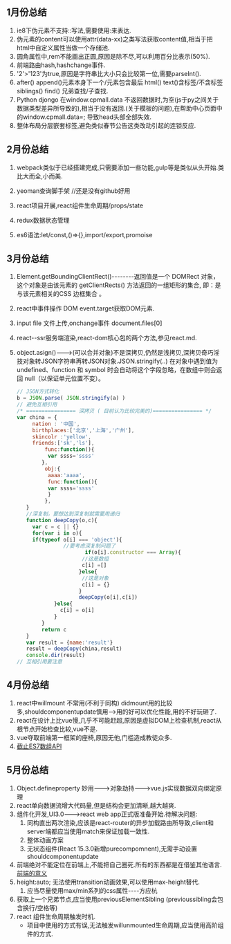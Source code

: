 ## 1月份总结

1. ie8下伪元素不支持::写法,需要使用:来表达.
2. 伪元素的content可以使用attr(data-xx)之类写法获取content值,相当于把html中自定义属性当做一个存储池.
3. 圆角属性中,rem不能画出正圆,原因是除不尽,可以利用百分比表示(50%).
4. 前端路由hash,hashchange事件.
5. '2'>'123'为true,原因是字符串比大小只会比较第一位,需要parseInt().
6. after() append()元素本身下一个/元素包含最后      html() text()含标签/不含标签      siblings() find() 兄弟查找/子查找.
7. Python djongo 在window.cpmall.data 不返回数据时,为空(js于py之间关于数据类型差异所导致的),相当于没有返回.(关于模板的问题),在帮助中心页面中的window.cpmall.data=; 导致head头部全部失效.
8. 整体布局分层嵌套标签,避免类似春节公告这类改动引起的连锁反应.

## 2月份总结

1. webpack类似于已经搭建完成,只需要添加一些功能,gulp等是类似从头开始.类比大而全,小而美.

2. yeoman查询脚手架 //还是没有github好用

3. react项目开展,react组件生命周期/props/state

4. redux数据状态管理

5. es6语法:let/const,()=>{},import/export,promoise 

## 3月份总结

1. Element.getBoundingClientRect()--------返回值是一个 DOMRect 对象，这个对象是由该元素的 getClientRects() 方法返回的一组矩形的集合, 即：是与该元素相关的CSS 边框集合 。

2. react中事件操作 DOM   event.target获取DOM元素.

3. input file  文件上传,onchange事件 document.files[0]

4. react--ssr服务端渲染,react-dom核心包的两个方法,参见react.md.

5. object.asign()--->(可以合并对象)不是深拷贝,仍然是浅拷贝,深拷贝奇巧淫技对象转JSON字符串再转JSON对象.JSON.stringify(..) 在对象中遇到值为 undefined、function 和 symbol 时会自动将这个字段忽略，在数组中则会返回 null（以保证单元位置不变）。

   ```javascript
   // JSON方式转化 
   b = JSON.parse( JSON.stringify(a) )
   // 避免互相引用
   /* ================ 深拷贝 ( 目前认为比较完美的)================ */
   var china = {
   	  	nation : '中国',
   	  	birthplaces:['北京','上海','广州'],
   	  	skincolr :'yellow',
   	  	friends:['sk','ls'],
     		func:function(){
             var ssss='ssss'
           },
     		obj:{
             aaaa:'aaaa',
             func:function(){
             var ssss='ssss'
             }
     		},
   	  }
   	  //深复制，要想达到深复制就需要用递归
   	  function deepCopy(o,c){
   	    var c = c || {}
   	    for(var i in o){
   	    if(typeof o[i] === 'object'){
   	  	   	   	  //要考虑深复制问题了
                         if(o[i].constructor === Array){
                       	//这是数组
                       	c[i] =[]
                       }else{
                       	//这是对象
                       	c[i] = {}
                       }
                       deepCopy(o[i],c[i])
   	  	   	   }else{
   	  	   	   	 c[i] = o[i]
   	  	   	   }
   	  	   }
   	  	   return c
   	  }
   	  var result = {name:'result'}
   	  result = deepCopy(china,result)
   	  console.dir(result)
   // 互相引用要注意
   ```


## 4月份总结
1. react中willmount 不常用(不利于同构)  didmount用的比较多,shouldcomponentupdate慎用-->用的好可以优化性能,用的不好玩砸了.
2. react在设计上比vue慢,几乎不可能赶超,原因是虚拟DOM上检查机制,react从根节点开始检查比较,vue不是.
3. vue夺取前端第一框架的座椅,原因无他,门槛造成教徒众多.
4. [截止ES7数组API](https://segmentfault.com/a/1190000009257257 "截止ES7数组API")

## 5月份总结

1. Object.defineproperty 妙用--->对象劫持--->vue.js实现数据双向绑定原理
2. react单向数据流增大代码量,但是结构会更加清晰,越大越爽.
3. 组件化开发,UI3.0--->react web app正式版准备开始.待解决问题:
   1. 同构直出两次渲染,应该是react-router的异步加载路由所导致,client和server端都应当使用match来保证加载一致性.
   2. 整体动画方案
   3. 无状态组件(React 15.3.0新增purecompomnent),无需手动设置shouldcomponentupdate
4. 前端绝对不能定位在前端上,不能把自己圈死.所有的东西都是在借鉴其他语言.[前端的意义](https://www.zhihu.com/question/44812950/answer/168683224 "前端的意义")
5. height:auto; 无法使用transition动画效果,可以使用max-height替代. 
   1. 应当尽量使用max/min系列的css属性----方应杭
6. 获取上一个兄弟节点,应当使用previousElementSibling   (previoussibling会包含换行/空格等)
7. react 组件生命周期触发时机.
   - 项目中使用的方式有误,无法触发willunmounted生命周期,应当使用高阶组件的方式.